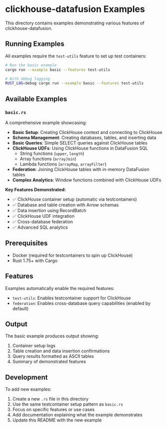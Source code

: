 # clickhouse-datafusion Examples

This directory contains examples demonstrating various features of clickhouse-datafusion.

## Running Examples

All examples require the `test-utils` feature to set up test containers:

```bash
# Run the basic example
cargo run --example basic --features test-utils

# With debug logging
RUST_LOG=debug cargo run --example basic --features test-utils
```

## Available Examples

### `basic.rs`
A comprehensive example showcasing:

- **Basic Setup**: Creating ClickHouse context and connecting to ClickHouse
- **Schema Management**: Creating databases, tables, and inserting data
- **Basic Queries**: Simple SELECT queries against ClickHouse tables
- **ClickHouse UDFs**: Using ClickHouse functions in DataFusion SQL
  - String functions (`upper`, `length`)
  - Array functions (`arrayJoin`)
  - Lambda functions (`arrayMap`, `arrayFilter`)
- **Federation**: Joining ClickHouse tables with in-memory DataFusion tables
- **Complex Analytics**: Window functions combined with ClickHouse UDFs

**Key Features Demonstrated:**
- ✅ ClickHouse container setup (automatic via testcontainers)
- ✅ Database and table creation with Arrow schemas
- ✅ Data insertion using RecordBatch
- ✅ ClickHouse UDF integration
- ✅ Cross-database federation
- ✅ Advanced SQL analytics

## Prerequisites

- Docker (required for testcontainers to spin up ClickHouse)
- Rust 1.75+ with Cargo

## Features

Examples automatically enable the required features:
- `test-utils`: Enables testcontainer support for ClickHouse
- `federation`: Enables cross-database query capabilities (enabled by default)

## Output

The basic example produces output showing:
1. Container setup logs
2. Table creation and data insertion confirmations  
3. Query results formatted as ASCII tables
4. Summary of demonstrated features

## Development

To add new examples:
1. Create a new `.rs` file in this directory
2. Use the same testcontainer setup pattern as `basic.rs`
3. Focus on specific features or use cases
4. Add documentation explaining what the example demonstrates
5. Update this README with the new example